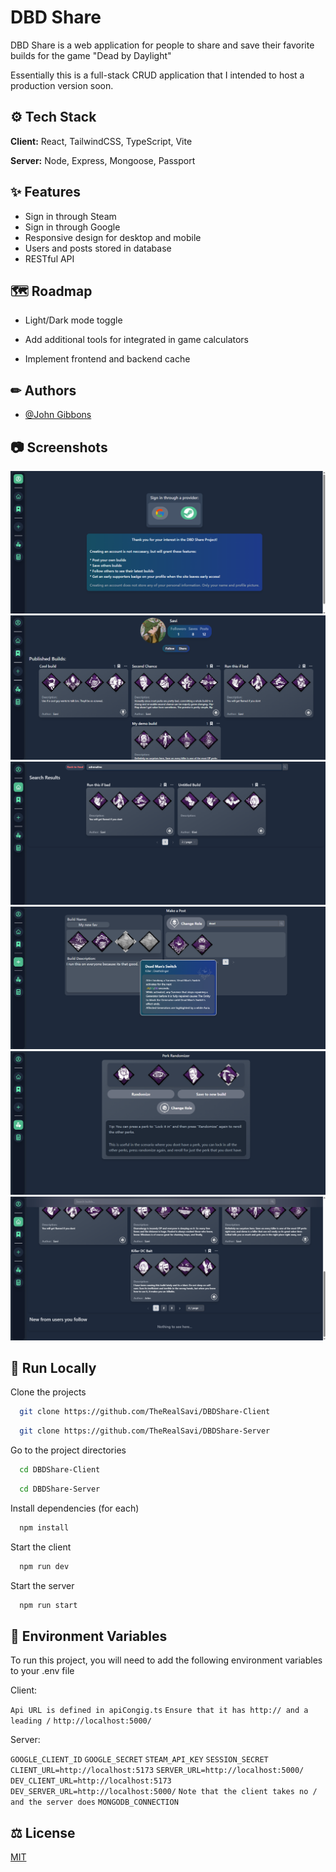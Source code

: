 # DBD Share

DBD Share is a web application for people to share and save their favorite builds for the game "Dead by Daylight"

Essentially this is a full-stack CRUD application that I intended to host a production version soon.

## ⚙ Tech Stack

**Client:** React, TailwindCSS, TypeScript, Vite

**Server:** Node, Express, Mongoose, Passport

## ✨ Features

- Sign in through Steam
- Sign in through Google
- Responsive design for desktop and mobile
- Users and posts stored in database
- RESTful API

## 🗺 Roadmap

- Light/Dark mode toggle

- Add additional tools for integrated in game calculators

- Implement frontend and backend cache

## ✏ Authors

- [@John Gibbons](https://www.github.com/TheRealSavi)

## 📷 Screenshots

![App Screenshot](https://github.com/TheRealSavi/DBDShare-Client/blob/master/public/ss1.png?raw=true)
![App Screenshot](https://github.com/TheRealSavi/DBDShare-Client/blob/master/public/ss2.png?raw=true)
![App Screenshot](https://github.com/TheRealSavi/DBDShare-Client/blob/master/public/ss3.png?raw=true)
![App Screenshot](https://github.com/TheRealSavi/DBDShare-Client/blob/master/public/ss4.png?raw=true)
![App Screenshot](https://github.com/TheRealSavi/DBDShare-Client/blob/master/public/ss5.png?raw=true)
![App Screenshot](https://github.com/TheRealSavi/DBDShare-Client/blob/master/public/ss6.png?raw=true)

## 💾 Run Locally

Clone the projects

```bash
  git clone https://github.com/TheRealSavi/DBDShare-Client
```

```bash
  git clone https://github.com/TheRealSavi/DBDShare-Server
```

Go to the project directories

```bash
  cd DBDShare-Client
```

```bash
  cd DBDShare-Server
```

Install dependencies (for each)

```bash
  npm install
```

Start the client

```bash
  npm run dev
```

Start the server

```bash
  npm run start
```

## 🔑 Environment Variables

To run this project, you will need to add the following environment variables to your .env file

Client:

`Api URL is defined in apiCongig.ts`
`Ensure that it has http:// and a leading /`
`http://localhost:5000/`

Server:

`GOOGLE_CLIENT_ID`
`GOOGLE_SECRET`
`STEAM_API_KEY`
`SESSION_SECRET`
`CLIENT_URL=http://localhost:5173`
`SERVER_URL=http://localhost:5000/`
`DEV_CLIENT_URL=http://localhost:5173`
`DEV_SERVER_URL=http://localhost:5000/`
`Note that the client takes no / and the server does`
`MONGODB_CONNECTION`


## ⚖ License

[MIT](https://choosealicense.com/licenses/mit/)
